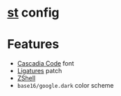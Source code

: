[st](https://st.suckless.org/) config
=========

# Features
- [Cascadia Code](https://github.com/microsoft/cascadia-code) font
- [Ligatures](https://st.suckless.org/patches/ligatures/) patch
- [ZShell](https://www.zsh.org/)
- `base16/google.dark` color scheme
